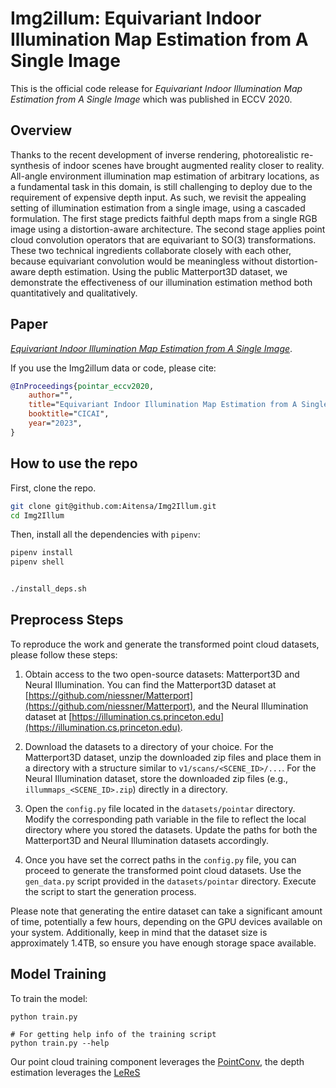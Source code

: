 # Img2illum: Equivariant Indoor Illumination Map Estimation from A Single Image 


This is the official code release for *Equivariant Indoor Illumination Map Estimation from A Single Image* which was published in ECCV 2020. 



## Overview 
Thanks to the recent development of inverse rendering, photorealistic re-synthesis of indoor scenes have brought augmented reality closer to reality. All-angle environment illumination map estimation of arbitrary locations, as a fundamental task in this domain, is still challenging to deploy due to the requirement of expensive depth input. As such, we revisit the appealing setting of illumination estimation from a single image, using a cascaded formulation. The first stage predicts faithful depth maps from a single RGB image using a distortion-aware architecture. The second stage applies point cloud convolution operators that are equivariant to SO(3) transformations. These two technical ingredients collaborate closely with each other, because equivariant convolution would be meaningless without distortion-aware depth estimation. Using the public Matterport3D dataset, we demonstrate the effectiveness of our illumination estimation method both quantitatively and qualitatively. 

## Paper 

[*Equivariant Indoor Illumination Map Estimation from A Single Image*]().

If you use the Img2illum data or code, please cite: 

```bibtex
@InProceedings{pointar_eccv2020,
    author="",
    title="Equivariant Indoor Illumination Map Estimation from A Single Image",
    booktitle="CICAI",
    year="2023",
}
```


## How to use the repo

First, clone the repo.

```bash
git clone git@github.com:Aitensa/Img2Illum.git
cd Img2Illum
```

Then, install all the dependencies with `pipenv`:

```bash
pipenv install
pipenv shell


./install_deps.sh
```

## Preprocess Steps



To reproduce the work and generate the transformed point cloud datasets, please follow these steps:

1. Obtain access to the two open-source datasets: Matterport3D and Neural Illumination. You can find the Matterport3D dataset at [https://github.com/niessner/Matterport](https://github.com/niessner/Matterport), and the Neural Illumination dataset at [https://illumination.cs.princeton.edu](https://illumination.cs.princeton.edu).

2. Download the datasets to a directory of your choice. For the Matterport3D dataset, unzip the downloaded zip files and place them in a directory with a structure similar to `v1/scans/<SCENE_ID>/...`. For the Neural Illumination dataset, store the downloaded zip files (e.g., `illummaps_<SCENE_ID>.zip`) directly in a directory.

3. Open the `config.py` file located in the `datasets/pointar` directory. Modify the corresponding path variable in the file to reflect the local directory where you stored the datasets. Update the paths for both the Matterport3D and Neural Illumination datasets accordingly.

4. Once you have set the correct paths in the `config.py` file, you can proceed to generate the transformed point cloud datasets. Use the `gen_data.py` script provided in the `datasets/pointar` directory. Execute the script to start the generation process.

Please note that generating the entire dataset can take a significant amount of time, potentially a few hours, depending on the GPU devices available on your system. Additionally, keep in mind that the dataset size is approximately 1.4TB, so ensure you have enough storage space available.


## Model Training

To train the model:

```
python train.py

# For getting help info of the training script
python train.py --help
```
Our point cloud training component leverages the [PointConv](https://github.com/DylanWusee/pointconv_pytorch), the depth estimation leverages the [LeReS](https://github.com/aim-uofa/AdelaiDepth/tree/main/LeReS)




